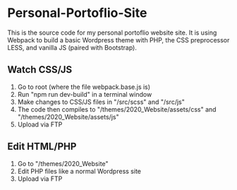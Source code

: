 # Personal-Portoflio-Site
This is the source code for my personal portoflio website site. It is using Webpack to build a basic Wordpress theme with PHP, the CSS preprocessor LESS, and vanilla JS (paired with Bootstrap).

## Watch CSS/JS
1. Go to root (where the file webpack.base.js is)
2. Run "npm run dev-build" in a terminal window
3. Make changes to CSS/JS files in "/src/scss" and "/src/js"
4. The code then compiles to "/themes/2020_Website/assets/css" and "/themes/2020_Website/assets/js"
5. Upload via FTP


## Edit HTML/PHP
1. Go to "/themes/2020_Website"
2. Edit PHP files like a normal Wordpress site
3. Upload via FTP
